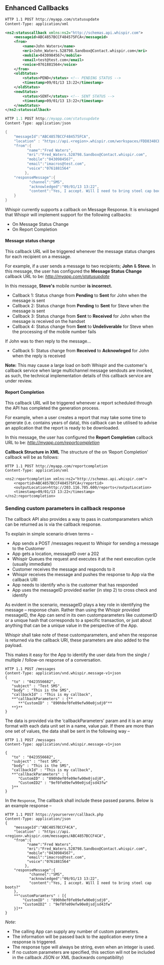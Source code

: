 ## Enhanced Callbacks

```xml
HTTP 1.1 POST http://myapp.com/statusupdate
Content-Type: application/xml

<ns2:statuscallback xmlns:ns2="http://schemas.api.whispir.com">
    <messageid>ABC4857BCCF484575FCA</messageid> 
    <from>
        <name>John Waters</name> 
        <mri>John_Waters.528798.Sandbox@Contact.whispir.com</mri> 
        <mobile>0430984567</mobile> 
        <email>test@test.com</email> 
        <voice>0761881564</voice> 
    </from> 
    <oldStatus> 
        <status>PEND</status> <!-- PENDING STATUS -->
        <timestamp>09/01/13 13:22</timestamp> 
    </oldStatus>
    <newStatus> 
        <status>SENT</status> <!-- SENT STATUS -->
        <timestamp>09/01/13 13:22</timestamp> 
    </newStatus>  
</ns2:statuscallback>
```

```go
HTTP 1.1 POST http://myapp.com/statusupdate
Content-Type: application/json

{
    "messageId":"ABC4857BCCF484575FCA",
    "location" : "https://api.<region>.whispir.com/workspaces/FDD8348CBBED939FCAC/messages/ABC4857BCCF484575FCA",
    "from":{
          "name":"Fred Waters",
          "mri":"Fred_Waters.528798.Sandbox@Contact.whispir.com",
          "mobile":"0430984567",
          "email":"imacros@test.com",
          "voice":"0761881564"
         },
    "responseMessage":{
           "channel":"SMS",
           "acknowledged":"09/01/13 13:22",
           "content":"Yes, I accept. Will I need to bring steel cap boots?"
    }
}
```

Whispir currently supports a callback on Message Response.  It is envisaged that Whispir will implement support for the following callbacks:

 - On Message Status Change 
 - On Report Completion

#### Message status change

This callback URL will be triggered whenever the message status changes for each recipient on a message.  

For example, if a user sends a message to two recipients; **John** & **Steve**.  In this message, the user has configured the **Message Status Change** callback URL to be: *http://myapp.com/statusupdate*

In this message, **Steve's** mobile number **is incorrect.**

* Callback 1: Status change from **Pending** to **Sent** for John when the message is sent
* Callback 2: Status change from **Pending** to **Sent** for Steve when the message is sent
* Callback 3: Status change from **Sent** to **Received** for John when the message is received on the handset
* Callback 4: Status change from **Sent** to **Undeliverable** for Steve when the processing of the mobile number fails

If John was to then reply to the message…

* Callback 5: Status change from **Received** to **Acknowleged** for John when the reply is received

**Note:** This may cause a large load on both Whispir and the customer's callback service when large multichannel message sendouts are invoked, as such, the technical implementation details of this callback service are under review.

#### Report Completion

This callback URL will be triggered whenever a report scheduled through the API has completed the generation process.

For example, when a user creates a report that may take some time to generate (i.e. contains years of data), this callback can be utilised to advise an application that the report is ready to be downloaded. 

In this message, the user has configured the **Report Completion** callback URL to be: *http://myapp.com/reportcompletion*

**Callback Structure in XML**
The structure of the on ‘Report Completion' callback will be as follows:

```
HTTP 1.1 POST http://myapp.com/reportcompletion
Content-Type: application/xml

<ns2:reportcompletion xmlns:ns2="http://schemas.api.whispir.com">
    <reportid>ABC4857BCCF484575FCA</reportid>
    <outputLocation>http://203.116.705.600/reports</outputLocation>
    <timestamp>09/01/13 13:22</timestamp>
</ns2:reportcompletion>
```

### Sending custom parameters in callback response
The callback API also provides a way to pass in customparameters which can be returned as is via the callback response.

To explain in simple scenario driven terms –

- App sends a POST /messages request to Whispir for sending a message to the Customer
- App gets a location, messageID over a 202
- Whispir Queues the request and executes it at the next execution cycle (usually immediate)
- Customer receives the message and responds to it
- Whispir receives the message and pushes the response to App via the callback URI
- App needs to identify who is the customer that has responded
- App uses the messageID provided earlier (in step 2) to cross check and identify

As evident in the scenario, messageID plays a key role in identifying the message – response chain. Rather than using the Whispir provided messageID, the App can send in its own customparameters like customerID or a unique hash that corresponds to a specific transaction, or just about anything that can be a unique value in the perspective of the App. 

Whispir shall take note of these customparameters, and when the response is returned via the callback URI, these parameters are also added to the payload. 

This makes it easy for the App to identify the user data from the single / multiple / follow-on response of a conversation.

```
HTTP 1.1 POST /messages
Content-Type: application/vnd.whispir.message-v1+json
{
   "to" : "0423556682",
   "subject" : "Test SMS",
   "body" : "This is the SMS",
   "callbackId" : "This is my callback",
   **"callbackParameters" : {**
      **"CustomID" : "890h0ef0fe09efw90e0jsdj0"**
   **}**
}

```

The data is provided via the ‘callbackParameters' param and it is an array format with each data unit set in a name, value pair.
If there are more than one set of values, the data shall be sent in the following way –

```
HTTP 1.1 POST /messages
Content-Type: application/vnd.whispir.message-v1+json

{
   "to" : "0423556682",
   "subject" : "Test SMS",
   "body" : "This is the SMS",
   "callbackId" : "This is my callback",
   **"callbackParameters" : {
      "CustomID" : "890h0ef0fe09efw90e0jsdj0",
      "CustomID2" : "9ef0fe09efw90e0jsdjsd43fw"
   }**
}

```

In the `Response`, The callback shall include these passed params. Below is an example response –

```
HTTP 1.1 POST https://yourserver/callback.php
Content-Type: application/json
{
    "messageId":"ABC4857BCCF4CA",
    "location" : "https://api.<region>.whispir.com/messages/ABC4857BCCF4CA",
    "from":{
          "name":"Fred Waters",
          "mri":"Fred_Waters.528798.Sandbox@Contact.whispir.com",
          "mobile":"0430984567",
          "email":"imacros@test.com",
          "voice":"0761881564"
         },
    "responseMessage":{
           "channel":"SMS",
           "acknowledged":"09/01/13 13:22",
           "content":"Yes, I accept. Will I need to bring steel cap boots?"
    },
    **"customParamters" : [{
        "CustomID" : "890h0ef0fe09efw90e0jsdj0",
        "CustomID2" : "9ef0fe09efw90e0jsdjsd43fw"
    }]**
}
```

*Note*: 
- The calling App can supply any number of custom parameters.
- The information will be passed back to the application every time a response is triggered.
- The response type will always be string, even when an integer is used.
- If no custom parameters are specified, this section will not be included in the callback JSON or XML (backwards compatibility)